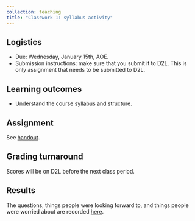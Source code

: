 ```yaml
---
collection: teaching
title: "Classwork 1: syllabus activity"
---
```


## Logistics
* Due: Wednesday, January 15th, AOE.
* Submission instructions: make sure that you submit it to D2L. This is only assignment that needs to be submitted to D2L.

## Learning outcomes
* Understand the course syllabus and structure.

## Assignment

See
[handout](https://fangtian-zhong.github.io/teaching/csci112-spring-2025/lectures/first_day_activity_112.docx).

## Grading turnaround

Scores will be on D2L before the next class period.

## Results

The questions, things people were looking forward to, and things people were
worried about are recorded [here](https://fangtian-zhong.github.io/teaching/csci112-spring-2025/lectures/day1).

